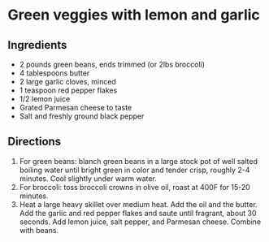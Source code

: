 Green veggies with lemon and garlic
===================================

Ingredients
-----------

- 2 pounds green beans, ends trimmed (or 2lbs broccoli)
- 4 tablespoons butter
- 2 large garlic cloves, minced
- 1 teaspoon red pepper flakes
- 1/2 lemon juice
- Grated Parmesan cheese to taste
- Salt and freshly ground black pepper

Directions
----------

1. For green beans: blanch green beans in a large stock pot of well salted boiling water until bright green in color and tender crisp, roughly 2-4 minutes. Cool slightly under warm water.
2. For broccoli: toss broccoli crowns in olive oil, roast at 400F for 15-20 minutes.
3. Heat a large heavy skillet over medium heat. Add the oil and the butter. Add the garlic and red pepper flakes and saute until fragrant, about 30 seconds. Add lemon juice, salt pepper, and Parmesan cheese. Combine with beans.
